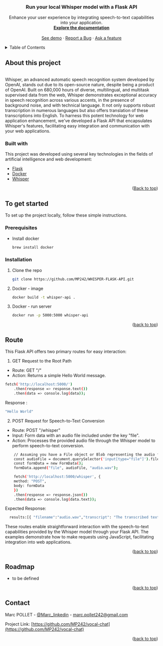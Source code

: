 <!-- Improved compatibility of back to top link: See: https://github.com/othneildrew/Best-README-Template/pull/73 -->
<a name="readme-top"></a>
<!-- PROJECT LOGO -->
<br />
<div align="center">
  <!-- <a href="https://austral-energie.com/">
    <img src="./public/austral_groupe_nergie_logo.jpeg" alt="Logo" width="80" height="80">
  </a> -->

  <h3 align="center">Run your local Whisper model with a Flask API</h3>

  <p align="center">
    Enhance your user experience by integrating speech-to-text capabilities into your application.
    <br />
    <a href="https://github.com/MP242/WHISPER-FLASK-API"><strong>Explore the documentation</strong></a>
    <br />
    <br />
    <a href="https://github.com/MP242/WHISPER-FLASK-API">See demo</a>
    ·
    <a href="https://github.com/MP242/WHISPER-FLASK-API/issues">Report a Bug</a>
    ·
    <a href="https://github.com/MP242/WHISPER-FLASK-API/issues">Ask a feature</a>
  </p>
</div>



<!-- TABLE OF CONTENTS -->
<details>
  <summary>Table of Contents</summary>
  <ol>
    <li>
      <a href="#about-the-project">About this project</a>
      <ul>
        <li><a href="#built-with">Built with</a></li>
      </ul>
    </li>
    <li>
      <a href="#getting-started">To get started</a>
      <ul>
        <li><a href="#prerequisites">Prerequisites</a></li>
        <li><a href="#installation">Installation</a></li>
      </ul>
    </li>
    <li><a href="#usage">Usage</a></li>
    <li><a href="#contact">Contact</a></li>
  </ol>
</details>



<!-- ABOUT THE PROJECT -->
## About this project

<br>
Whisper, an advanced automatic speech recognition system developed by OpenAI, stands out due to its open-source nature, despite being a product of OpenAI. Built on 680,000 hours of diverse, multilingual, and multitask supervised data from the web, Whisper demonstrates exceptional accuracy in speech recognition across various accents, in the presence of background noise, and with technical language. It not only supports robust transcription in numerous languages but also offers translation of these transcriptions into English. To harness this potent technology for web application enhancement, we've developed a Flask API that encapsulates Whisper's features, facilitating easy integration and communication with your web applications.

### Built with

This project was developed using several key technologies in the fields of artificial intelligence and web development:

* [Flask](https://flask.palletsprojects.com/en/3.0.x/)
* [Docker](https://docs.docker.com/)
* [Whisper](https://github.com/openai/whisper/)

<p align="right">(<a href="#readme-top">Back to top</a>)</p>



<!-- GETTING STARTED -->
## To get started

To set up the project locally, follow these simple instructions.

### Prerequisites

* Install docker
  ```sh
  brew install docker
  ```

### Installation

1. Clone the repo
   ```sh
   git clone https://github.com/MP242/WHISPER-FLASK-API.git
   ```
1. Docker - image
    ```sh
    docker build -t whisper-api .
    ```
2. Docker - run server
    ```sh
    docker run -p 5000:5000 whisper-api
    ```

<p align="right">(<a href="#readme-top">back to top</a>)</p>

<!-- USAGE EXAMPLES -->
## Route

This Flask API offers two primary routes for easy interaction:

1. GET Request to the Root Path
- Route: GET "/"
- Action: Returns a simple Hello World message.
```sh
fetch('http://localhost:5000/')
    .then(response => response.text())
    .then(data => console.log(data));
```
Response :
```sh
"Hello World"
```


2. POST Request for Speech-to-Text Conversion
- Route: POST "/whisper"
- Input: Form data with an audio file included under the key "file".
- Action: Processes the provided audio file through the Whisper model to perform speech-to-text conversion.

```sh
    // Assuming you have a File object or Blob representing the audio file
    const audioFile = document.querySelector('input[type="file"]').files[0];
    const formData = new FormData();
    formData.append("file", audioFile, "audio.wav");

    fetch('http://localhost:5000/whisper', {
    method: "POST",
    body: formData
    })
    .then(response => response.json())
    .then(data => console.log(data.text));
```

Expected Response:

```sh
  results:[{ "filename":"audio.wav","transcript": "The transcribed text from your audio file." }]
```

These routes enable straightforward interaction with the speech-to-text capabilities provided by the Whisper model through your Flask API. The examples demonstrate how to make requests using JavaScript, facilitating integration into web applications.


<p align="right">(<a href="#readme-top">back to top</a>)</p>

<!-- ROADMAP -->
## Roadmap

- to be defined

<p align="right">(<a href="#readme-top">back to top</a>)</p>

<!-- CONTACT -->
## Contact

Marc POLLET - [@Marc_linkedin](https://www.linkedin.com/in/marcpollet242/) - marc.pollet242@gmail.com

Project Link: [https://github.com/MP242/vocal-chat](https://github.com/MP242/vocal-chat)

<p align="right">(<a href="#readme-top">back to top</a>)</p>
